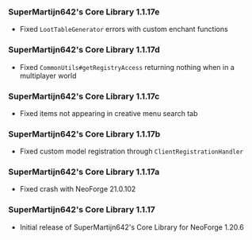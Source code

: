 ### SuperMartijn642's Core Library 1.1.17e
- Fixed `LootTableGenerator` errors with custom enchant functions

### SuperMartijn642's Core Library 1.1.17d
- Fixed `CommonUtils#getRegistryAccess` returning nothing when in a multiplayer world

### SuperMartijn642's Core Library 1.1.17c
- Fixed items not appearing in creative menu search tab

### SuperMartijn642's Core Library 1.1.17b
- Fixed custom model registration through `ClientRegistrationHandler`

### SuperMartijn642's Core Library 1.1.17a
- Fixed crash with NeoForge 21.0.102

### SuperMartijn642's Core Library 1.1.17
- Initial release of SuperMartijn642's Core Library for NeoForge 1.20.6
